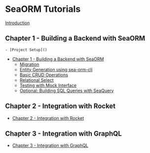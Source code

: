 # SeaORM Tutorials

[Introduction](ch00-00-introduction.md)

## Chapter 1 - Building a Backend with SeaORM

    - [Project Setup]()
- [Chapter 1 - Building a Backend with SeaORM](ch01-00-build-backend-getting-started.md)
    - [Migration]()
    - [Entity Generation using sea-orm-cli]()
    - [Basic CRUD Operations]()
    - [Relational Select]()
    - [Testing with Mock Interface]()
    - [Optional: Building SQL Queries with SeaQuery]()

## Chapter 2 - Integration with Rocket

- [Chapter 2 - Integration with Rocket]()

## Chapter 3 - Integration with GraphQL

- [Chapter 3 - Integration with GraphQL]()
